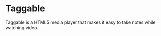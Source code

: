 Taggable
========
Taggable is a HTML5 media player that makes it easy to take notes while watching video. 

